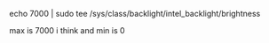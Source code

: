 





echo 7000 | sudo tee /sys/class/backlight/intel_backlight/brightness


max is 7000 i think and min is 0
